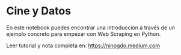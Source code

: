 # Cine y Datos

En este notebook puedes encontrar una introducción a través de un ejemplo concreto para empezar con Web Scraping en Python.

Leer tutorial y nota completa en: https://ninogdo.medium.com
